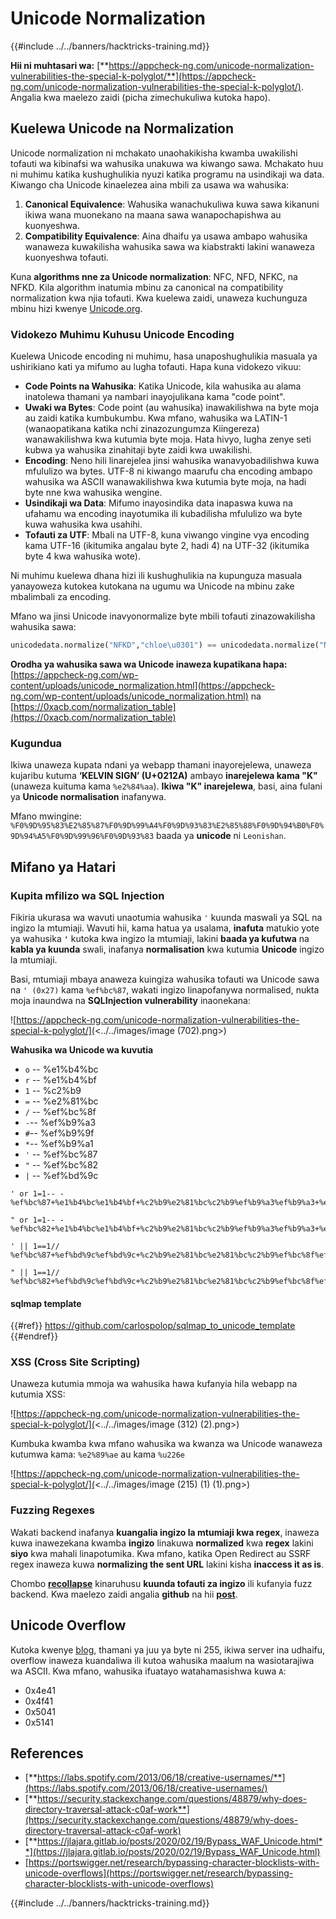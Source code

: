 # Unicode Normalization

{{#include ../../banners/hacktricks-training.md}}

**Hii ni muhtasari wa:** [**https://appcheck-ng.com/unicode-normalization-vulnerabilities-the-special-k-polyglot/**](https://appcheck-ng.com/unicode-normalization-vulnerabilities-the-special-k-polyglot/). Angalia kwa maelezo zaidi (picha zimechukuliwa kutoka hapo).

## Kuelewa Unicode na Normalization

Unicode normalization ni mchakato unaohakikisha kwamba uwakilishi tofauti wa kibinafsi wa wahusika unakuwa wa kiwango sawa. Mchakato huu ni muhimu katika kushughulikia nyuzi katika programu na usindikaji wa data. Kiwango cha Unicode kinaelezea aina mbili za usawa wa wahusika:

1. **Canonical Equivalence**: Wahusika wanachukuliwa kuwa sawa kikanuni ikiwa wana muonekano na maana sawa wanapochapishwa au kuonyeshwa.
2. **Compatibility Equivalence**: Aina dhaifu ya usawa ambapo wahusika wanaweza kuwakilisha wahusika sawa wa kiabstrakti lakini wanaweza kuonyeshwa tofauti.

Kuna **algorithms nne za Unicode normalization**: NFC, NFD, NFKC, na NFKD. Kila algorithm inatumia mbinu za canonical na compatibility normalization kwa njia tofauti. Kwa kuelewa zaidi, unaweza kuchunguza mbinu hizi kwenye [Unicode.org](https://unicode.org/).

### Vidokezo Muhimu Kuhusu Unicode Encoding

Kuelewa Unicode encoding ni muhimu, hasa unaposhughulikia masuala ya ushirikiano kati ya mifumo au lugha tofauti. Hapa kuna vidokezo vikuu:

- **Code Points na Wahusika**: Katika Unicode, kila wahusika au alama inatolewa thamani ya nambari inayojulikana kama "code point".
- **Uwaki wa Bytes**: Code point (au wahusika) inawakilishwa na byte moja au zaidi katika kumbukumbu. Kwa mfano, wahusika wa LATIN-1 (wanaopatikana katika nchi zinazozungumza Kiingereza) wanawakilishwa kwa kutumia byte moja. Hata hivyo, lugha zenye seti kubwa ya wahusika zinahitaji byte zaidi kwa uwakilishi.
- **Encoding**: Neno hili linarejelea jinsi wahusika wanavyobadilishwa kuwa mfululizo wa bytes. UTF-8 ni kiwango maarufu cha encoding ambapo wahusika wa ASCII wanawakilishwa kwa kutumia byte moja, na hadi byte nne kwa wahusika wengine.
- **Usindikaji wa Data**: Mifumo inayosindika data inapaswa kuwa na ufahamu wa encoding inayotumika ili kubadilisha mfululizo wa byte kuwa wahusika kwa usahihi.
- **Tofauti za UTF**: Mbali na UTF-8, kuna viwango vingine vya encoding kama UTF-16 (ikitumika angalau byte 2, hadi 4) na UTF-32 (ikitumika byte 4 kwa wahusika wote).

Ni muhimu kuelewa dhana hizi ili kushughulikia na kupunguza masuala yanayoweza kutokea kutokana na ugumu wa Unicode na mbinu zake mbalimbali za encoding.

Mfano wa jinsi Unicode inavyonormalize byte mbili tofauti zinazowakilisha wahusika sawa:
```python
unicodedata.normalize("NFKD","chloe\u0301") == unicodedata.normalize("NFKD", "chlo\u00e9")
```
**Orodha ya wahusika sawa wa Unicode inaweza kupatikana hapa:** [https://appcheck-ng.com/wp-content/uploads/unicode_normalization.html](https://appcheck-ng.com/wp-content/uploads/unicode_normalization.html) na [https://0xacb.com/normalization_table](https://0xacb.com/normalization_table)

### Kugundua

Ikiwa unaweza kupata ndani ya webapp thamani inayorejelewa, unaweza kujaribu kutuma **‘KELVIN SIGN’ (U+0212A)** ambayo **inarejelewa kama "K"** (unaweza kuituma kama `%e2%84%aa`). **Ikiwa "K" inarejelewa**, basi, aina fulani ya **Unicode normalisation** inafanywa.

Mfano mwingine: `%F0%9D%95%83%E2%85%87%F0%9D%99%A4%F0%9D%93%83%E2%85%88%F0%9D%94%B0%F0%9D%94%A5%F0%9D%99%96%F0%9D%93%83` baada ya **unicode** ni `Leonishan`.

## **Mifano ya Hatari**

### **Kupita mfilizo wa SQL Injection**

Fikiria ukurasa wa wavuti unaotumia wahusika `'` kuunda maswali ya SQL na ingizo la mtumiaji. Wavuti hii, kama hatua ya usalama, **inafuta** matukio yote ya wahusika **`'`** kutoka kwa ingizo la mtumiaji, lakini **baada ya kufutwa** na **kabla ya kuunda** swali, inafanya **normalisation** kwa kutumia **Unicode** ingizo la mtumiaji.

Basi, mtumiaji mbaya anaweza kuingiza wahusika tofauti wa Unicode sawa na `' (0x27)` kama `%ef%bc%87`, wakati ingizo linapofanywa normalised, nukta moja inaundwa na **SQLInjection vulnerability** inaonekana:

![https://appcheck-ng.com/unicode-normalization-vulnerabilities-the-special-k-polyglot/](<../../images/image (702).png>)

**Wahusika wa Unicode wa kuvutia**

- `o` -- %e1%b4%bc
- `r` -- %e1%b4%bf
- `1` -- %c2%b9
- `=` -- %e2%81%bc
- `/` -- %ef%bc%8f
- `-`-- %ef%b9%a3
- `#`-- %ef%b9%9f
- `*`-- %ef%b9%a1
- `'` -- %ef%bc%87
- `"` -- %ef%bc%82
- `|` -- %ef%bd%9c
```
' or 1=1-- -
%ef%bc%87+%e1%b4%bc%e1%b4%bf+%c2%b9%e2%81%bc%c2%b9%ef%b9%a3%ef%b9%a3+%ef%b9%a3

" or 1=1-- -
%ef%bc%82+%e1%b4%bc%e1%b4%bf+%c2%b9%e2%81%bc%c2%b9%ef%b9%a3%ef%b9%a3+%ef%b9%a3

' || 1==1//
%ef%bc%87+%ef%bd%9c%ef%bd%9c+%c2%b9%e2%81%bc%e2%81%bc%c2%b9%ef%bc%8f%ef%bc%8f

" || 1==1//
%ef%bc%82+%ef%bd%9c%ef%bd%9c+%c2%b9%e2%81%bc%e2%81%bc%c2%b9%ef%bc%8f%ef%bc%8f
```
#### sqlmap template

{{#ref}}
https://github.com/carlospolop/sqlmap_to_unicode_template
{{#endref}}

### XSS (Cross Site Scripting)

Unaweza kutumia mmoja wa wahusika hawa kufanyia hila webapp na kutumia XSS:

![https://appcheck-ng.com/unicode-normalization-vulnerabilities-the-special-k-polyglot/](<../../images/image (312) (2).png>)

Kumbuka kwamba kwa mfano wahusika wa kwanza wa Unicode wanaweza kutumwa kama: `%e2%89%ae` au kama `%u226e`

![https://appcheck-ng.com/unicode-normalization-vulnerabilities-the-special-k-polyglot/](<../../images/image (215) (1) (1).png>)

### Fuzzing Regexes

Wakati backend inafanya **kuangalia ingizo la mtumiaji kwa regex**, inaweza kuwa inawezekana kwamba **ingizo** linakuwa **normalized** kwa **regex** lakini **siyo** kwa mahali linapotumika. Kwa mfano, katika Open Redirect au SSRF regex inaweza kuwa **normalizing the sent URL** lakini kisha **inaccess it as is**.

Chombo [**recollapse**](https://github.com/0xacb/recollapse) kinaruhusu **kuunda tofauti za ingizo** ili kufanyia fuzz backend. Kwa maelezo zaidi angalia **github** na hii [**post**](https://0xacb.com/2022/11/21/recollapse/).

## Unicode Overflow

Kutoka kwenye [blog](https://portswigger.net/research/bypassing-character-blocklists-with-unicode-overflows), thamani ya juu ya byte ni 255, ikiwa server ina udhaifu, overflow inaweza kuandaliwa ili kutoa wahusika maalum na wasiotarajiwa wa ASCII. Kwa mfano, wahusika ifuatayo watahamasishwa kuwa `A`:

- 0x4e41
- 0x4f41
- 0x5041
- 0x5141

## References

- [**https://labs.spotify.com/2013/06/18/creative-usernames/**](https://labs.spotify.com/2013/06/18/creative-usernames/)
- [**https://security.stackexchange.com/questions/48879/why-does-directory-traversal-attack-c0af-work**](https://security.stackexchange.com/questions/48879/why-does-directory-traversal-attack-c0af-work)
- [**https://jlajara.gitlab.io/posts/2020/02/19/Bypass_WAF_Unicode.html**](https://jlajara.gitlab.io/posts/2020/02/19/Bypass_WAF_Unicode.html)
- [https://portswigger.net/research/bypassing-character-blocklists-with-unicode-overflows](https://portswigger.net/research/bypassing-character-blocklists-with-unicode-overflows)

{{#include ../../banners/hacktricks-training.md}}
